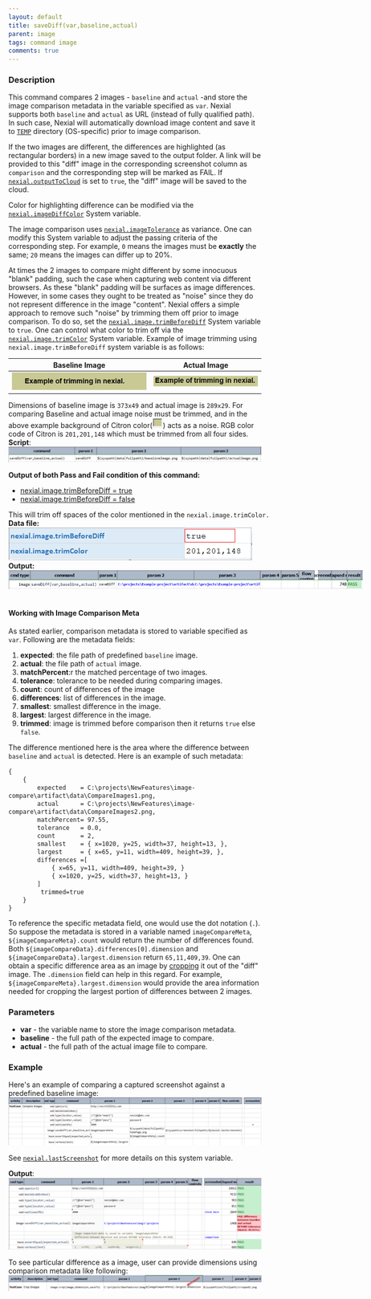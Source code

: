 ```yaml
---
layout: default
title: saveDiff(var,baseline,actual)
parent: image
tags: command image
comments: true
---
```



### Description
This command compares 2 images - `baseline` and `actual` -and store the image comparison metadata in the variable 
specified as `var`. Nexial supports both `baseline` and `actual` as URL (instead of fully qualified path). In such case, 
Nexial will automatically download image content and save it to [`TEMP`](../../systemvars/index#java.io.tmpdir) 
directory (OS-specific) prior to image comparison.

If the two images are different, the differences are highlighted (as rectangular borders) in a new image saved to the 
output folder. A link will be provided to this "diff" image in the corresponding screenshot column as `comparison` and 
the corresponding step will be marked as FAIL. If [`nexial.outputToCloud`](../../systemvars/index#nexial.outputToCloud) 
is set to `true`, the "diff" image will be saved to the cloud.

Color for highlighting difference can be modified via the 
[`nexial.imageDiffColor`](../../systemvars/index#nexial.imageDiffColor) System variable.

The image comparison uses [`nexial.imageTolerance`](../../systemvars/index#nexial.imageTolerance) as variance. One can
modify this System variable to adjust the passing criteria of the corresponding step. For example, `0` means the images
must be **exactly** the same; `20` means the images can differ up to 20%.

At times the 2 images to compare might different by some innocuous "blank" padding, such the case when capturing web 
content via different browsers. As these "blank" padding will be surfaces as image differences. However, in some cases 
they ought to be treated as "noise" since they do not represent difference in the image "content". Nexial offers a 
simple approach to remove such "noise" by trimming them off prior to image comparison. To do so, set the 
[`nexial.image.trimBeforeDiff`](../../systemvars/index#nexial.image.trimBeforeDiff) System variable to `true`. One can
control what color to trim off via the [`nexial.image.trimColor`](../../systemvars/index#nexial.image.trimColor) System
variable. Example of image trimming using `nexial.image.trimBeforeDiff` system variable is as follows: 

  |Baseline Image            |Actual Image               |
  |------------------------  |--------------------------|
  |![](image/saveDiff_04.png)|![](image/saveDiff_05.png)|
  
  Dimensions of baseline image is `373x49` and actual image is `289x29`. For comparing Baseline and actual image noise 
  must be trimmed, and in the above example background of Citron color(![color](image/saveDiff_11.png)) acts as a noise. RGB color code of Citron is 
  `201,201,148` which must be trimmed from all four sides.
  <br/> 
  **Script**:<br/>
  ![script](image/saveDiff_06.png)
  
  **Output of both Pass and Fail condition of this command:** 
  <div class="tabs" style="width:140%">
      <ul class="tab-links tabs-collapsed">
          <li class="active" ><a href="#tab1"> nexial.image.trimBeforeDiff = true</a></li>
          <li ><a href="#tab2"> nexial.image.trimBeforeDiff = false</a></li>   
      </ul>
      <div class="tab-content"> 
          <div id="tab1" class="tab">
          This will trim off spaces of the color mentioned in the <code>nexial.image.trimColor.</code><br/> 
               <b>Data file:</b><br/>
               <img src="image/saveDiff_07.png"/><br/>
               <b>Output:</b><br/>
               <img src="image/saveDiff_08.png"/><br/>  
          </div> 
          <div id="tab2" class="tab" style= "display:none;">
                <b>Data file:</b><br/>
                <img src="image/saveDiff_09.png"/><br/>
                <b>Output:</b><br/>
                <img src="image/saveDiff_10.png"/><br/>
          </div> 
      </div>
  </div><br/>
  
#### Working with Image Comparison Meta
As stated earlier, comparison metadata is stored to variable specified as `var`. Following are the metadata fields:
1. **expected**: the file path of predefined `baseline` image.
2. **actual**: the file path of `actual` image.
3. **matchPercent**:r the matched percentage of two images.
4. **tolerance**: tolerance to be needed during comparing images.
5. **count**: count of differences of the image
6. **differences**: list of differences in the image.
7. **smallest**: smallest difference in the image.
8. **largest**: largest difference in the image.
9. **trimmed**: image is trimmed before comparison then it returns `true` else `false`.

The difference mentioned here is the area where the difference between `baseline` and `actual` is detected. Here is an 
example of such metadata:

```text
{
    {
        expected    = C:\projects\NewFeatures\image-compare\artifact\data\CompareImages1.png,
        actual      = C:\projects\NewFeatures\image-compare\artifact\data\CompareImages2.png,
        matchPercent= 97.55,
        tolerance   = 0.0,
        count       = 2,
        smallest    = { x=1020, y=25, width=37, height=13, },
        largest     = { x=65, y=11, width=409, height=39, },
        differences =[
            { x=65, y=11, width=409, height=39, }
            { x=1020, y=25, width=37, height=13, }
        ]
         trimmed=true
    }
}
```

To reference the specific metadata field, one would use the dot notation (`.`). So suppose the metadata is stored in a 
variable named `imageCompareMeta`, `${imageCompareMeta}.count` would return the number of differences found. Both 
`${imageCompareData}.differences[0].dimension` and `${imageCompareData}.largest.dimension` return `65,11,409,39`. One 
can obtain a specific difference area as an image by [cropping](crop(image,dimension,saveTo)) it out of the "diff" 
image. The `.dimension` field can help in this regard. For example, `${imageCompareMeta}.largest.dimension` would 
provide the area information needed for cropping the largest portion of differences between 2 images.


### Parameters
- **var** - the variable name to store the image comparison metadata.
- **baseline** - the full path of the expected image to compare.
- **actual** - the full path of the actual image file to compare.


### Example
Here's an example of comparing a captured screenshot against a predefined baseline image:<br/>
![script](image/saveDiff_01.png)

See [`nexial.lastScreenshot`](../../systemvars/index#nexial.lastScreenshot) for more details on this system variable.

**Output**:<br/>
![output](image/saveDiff_02.png)

To see particular difference as a image, user can provide dimensions using comparison metadata like following:
![](image/saveDiff_03.png)

